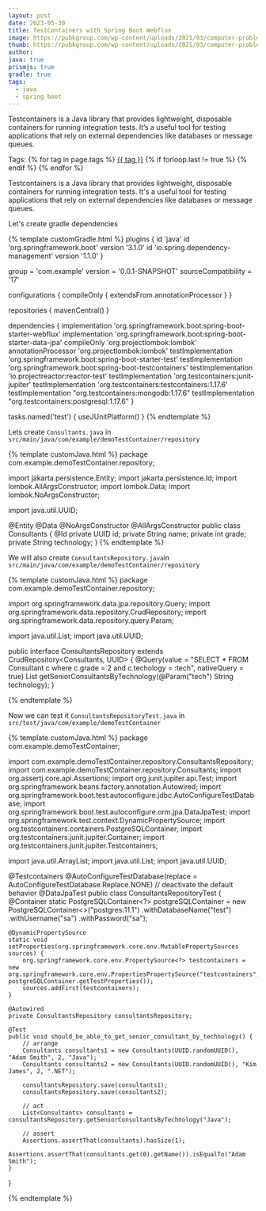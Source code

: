 ```yaml
---
layout: post
date: 2023-05-30
title: TestContainers with Spring Boot Webflux
image: https://pubkgroup.com/wp-content/uploads/2021/03/computer-problems.jpg
thumb: https://pubkgroup.com/wp-content/uploads/2021/03/computer-problems.jpg
author:
java: true
prismjs: true
gradle: true
tags:
  - java
  - spring boot
---
```


Testcontainers is a Java library that provides lightweight, disposable containers for running integration tests. It’s a useful tool for testing applications that rely on external dependencies like databases or message queues.<!-- truncate_here -->
<p>Tags: {% for tag in page.tags %} <a class="mytag" href="/tag/{{ tag }}" title="View posts tagged with &quot;{{ tag }}&quot;">{{ tag }}</a>  {% if forloop.last != true %} {% endif %} {% endfor %} </p>


Testcontainers is a Java library that provides lightweight, disposable containers for running integration tests. It's a useful tool for testing applications that rely on external dependencies like databases or message queues.

Let's create gradle dependencies

{% template customGradle.html %}
plugins {
	id 'java'
	id 'org.springframework.boot' version '3.1.0'
	id 'io.spring.dependency-management' version '1.1.0'
}

group = 'com.example'
version = '0.0.1-SNAPSHOT'
sourceCompatibility = '17'

configurations {
	compileOnly {
		extendsFrom annotationProcessor
	}
}

repositories {
	mavenCentral()
}

dependencies {
	implementation 'org.springframework.boot:spring-boot-starter-webflux'
	implementation 'org.springframework.boot:spring-boot-starter-data-jpa'
	compileOnly 'org.projectlombok:lombok'
	annotationProcessor 'org.projectlombok:lombok'
	testImplementation 'org.springframework.boot:spring-boot-starter-test'
	testImplementation 'org.springframework.boot:spring-boot-testcontainers'
	testImplementation 'io.projectreactor:reactor-test'
	testImplementation 'org.testcontainers:junit-jupiter'
	testImplementation 'org.testcontainers:testcontainers:1.17.6'
	testImplementation "org.testcontainers:mongodb:1.17.6"
	testImplementation "org.testcontainers:postgresql:1.17.6"
}

tasks.named('test') {
	useJUnitPlatform()
}
{% endtemplate %}


Lets create `Consultants.java` in `src/main/java/com/example/demoTestContainer/repository`

{% template customJava.html %}
package com.example.demoTestContainer.repository;

import jakarta.persistence.Entity;
import jakarta.persistence.Id;
import lombok.AllArgsConstructor;
import lombok.Data;
import lombok.NoArgsConstructor;

import java.util.UUID;

@Entity
@Data
@NoArgsConstructor
@AllArgsConstructor
public class Consultants {
    @Id
    private UUID id;
    private String name;
    private int grade;
    private String technology;
}
{% endtemplate %}

We will also create `ConsultantsRepository.java`in `src/main/java/com/example/demoTestContainer/repository`

{% template customJava.html %}
package com.example.demoTestContainer.repository;

import org.springframework.data.jpa.repository.Query;
import org.springframework.data.repository.CrudRepository;
import org.springframework.data.repository.query.Param;

import java.util.List;
import java.util.UUID;

public interface ConsultantsRepository extends CrudRepository<Consultants, UUID> {
    @Query(value = "SELECT * FROM Consultant c where c.grade = 2 and c.techology = :tech", nativeQuery = true)
    List<Consultants> getSeniorConsultantsByTechnology(@Param("tech") String technology);
}

{% endtemplate %}

Now we can test it `ConsultantsRepositoryTest.java` in `src/test/java/com/example/demoTestContainer`


{% template customJava.html %}
package com.example.demoTestContainer;

import com.example.demoTestContainer.repository.ConsultantsRepository;
import com.example.demoTestContainer.repository.Consultants;
import org.assertj.core.api.Assertions;
import org.junit.jupiter.api.Test;
import org.springframework.beans.factory.annotation.Autowired;
import org.springframework.boot.test.autoconfigure.jdbc.AutoConfigureTestDatabase;
import org.springframework.boot.test.autoconfigure.orm.jpa.DataJpaTest;
import org.springframework.test.context.DynamicPropertySource;
import org.testcontainers.containers.PostgreSQLContainer;
import org.testcontainers.junit.jupiter.Container;
import org.testcontainers.junit.jupiter.Testcontainers;

import java.util.ArrayList;
import java.util.List;
import java.util.UUID;

@Testcontainers
@AutoConfigureTestDatabase(replace = AutoConfigureTestDatabase.Replace.NONE) // deactivate the default behavior
@DataJpaTest
public class ConsultantsRepositoryTest {
    @Container
    static PostgreSQLContainer<?> postgreSQLContainer = new PostgreSQLContainer<>("postgres:11.1")
            .withDatabaseName("test")
            .withUsername("sa")
            .withPassword("sa");

    @DynamicPropertySource
    static void setProperties(org.springframework.core.env.MutablePropertySources sources) {
        org.springframework.core.env.PropertySource<?> testcontainers = new org.springframework.core.env.PropertiesPropertySource("testcontainers", postgreSQLContainer.getTestProperties());
        sources.addFirst(testcontainers);
    }

    @Autowired
    private ConsultantsRepository consultantsRepository;

    @Test
    public void should_be_able_to_get_senior_consultant_by_technology() {
        // arrange
        Consultants consultants1 = new Consultants(UUID.randomUUID(), "Adam Smith", 2, "Java");
        Consultants consultants2 = new Consultants(UUID.randomUUID(), "Kim James", 2, ".NET");

        consultantsRepository.save(consultants1);
        consultantsRepository.save(consultants2);

        // act
        List<Consultants> consultants = consultantsRepository.getSeniorConsultantsByTechnology("Java");

        // assert
        Assertions.assertThat(consultants).hasSize(1);
        Assertions.assertThat(consultants.get(0).getName()).isEqualTo("Adam Smith");
    }
}

{% endtemplate %}
